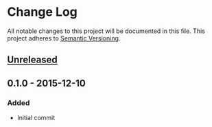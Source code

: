 # Change Log
All notable changes to this project will be documented in this file.
This project adheres to [Semantic Versioning](http://semver.org/).

## [Unreleased]

## 0.1.0 - 2015-12-10
### Added
- Initial commit

[Unreleased]: https://github.com/exeto/sortimg/compare/v0.1.0...HEAD
